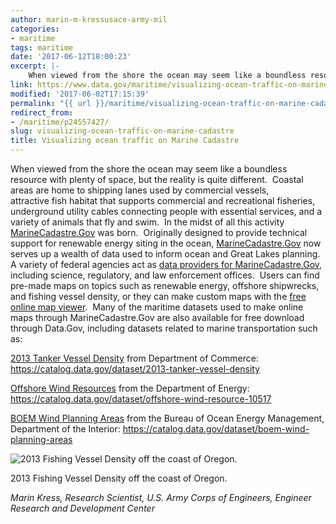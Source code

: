 ```yaml
---
author: marin-m-kressusace-army-mil
categories:
- maritime
tags: maritime
date: '2017-06-12T18:00:23'
excerpt: |-
    When viewed from the shore the ocean may seem like a boundless resource with plenty of space, but the reality is quite different.  Coastal areas are home to shipping lanes used by commercial vessels, attractive fish habitat that supports commercial and…
link: https://www.data.gov/maritime/visualizing-ocean-traffic-on-marine-cadastre/
modified: '2017-06-02T17:15:39'
permalink: "{{ url }}/maritime/visualizing-ocean-traffic-on-marine-cadastre/"
redirect_from:
- /maritime/p24557427/
slug: visualizing-ocean-traffic-on-marine-cadastre
title: Visualizing ocean traffic on Marine Cadastre
---
```


When viewed from the shore the ocean may seem like a boundless resource with plenty of space, but the reality is quite different.  Coastal areas are home to shipping lanes used by commercial vessels, attractive fish habitat that supports commercial and recreational fisheries,  underground utility cables connecting people with essential services, and a variety of animals that fly and swim.  In the midst of all this activity [MarineCadastre.Gov](https://marinecadastre.gov/) was born.  Originally designed to provide technical support for renewable energy siting in the ocean, [MarineCadastre.Gov](https://marinecadastre.gov/) now serves up a wealth of data used to inform ocean and Great Lakes planning.  A variety of federal agencies act as [data providers for MarineCadastre.Gov](https://marinecadastre.gov/about/), including science, regulatory, and law enforcement offices.  Users can find pre-made maps on topics such as renewable energy, offshore shipwrecks, and fishing vessel density, or they can make custom maps with the [free online map viewer](https://marinecadastre.gov/viewers/).  Many of the maritime datasets used to make online maps through MarineCadastre.Gov are also available for free download through Data.Gov, including datasets related to marine transportation such as:

[2013 Tanker Vessel Density](https://catalog.data.gov/dataset/2013-tanker-vessel-density) from Department of Commerce: https://catalog.data.gov/dataset/2013-tanker-vessel-density

[Offshore Wind Resources](https://catalog.data.gov/dataset/offshore-wind-resource-10517) from the Department of Energy: https://catalog.data.gov/dataset/offshore-wind-resource-10517

[BOEM Wind Planning Areas](https://catalog.data.gov/dataset/boem-wind-planning-areas) from the Bureau of Ocean Energy Management, Department of the Interior: https://catalog.data.gov/dataset/boem-wind-planning-areas

![2013 Fishing Vessel Density off the coast of Oregon.](https://s3-us-gov-west-1.amazonaws.com/cg-0817d6e3-93c4-4de8-8b32-da6919464e61/datagov-fishing-AIS-WA-1024x667.jpg)

2013 Fishing Vessel Density off the coast of Oregon.

_Marin Kress, Research Scientist, U.S. Army Corps of Engineers, Engineer Research and Development Center_

